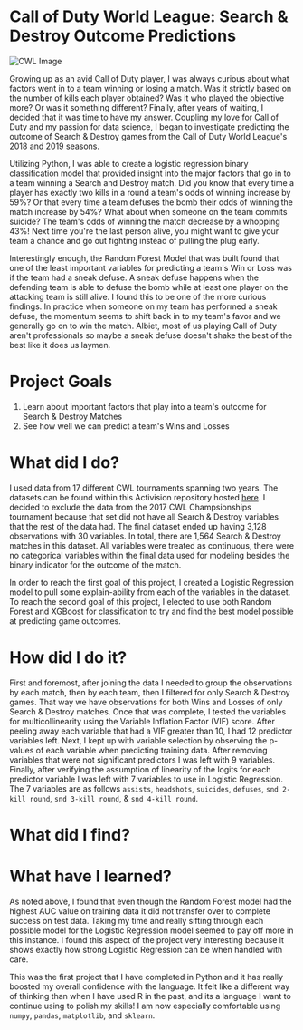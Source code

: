 # Call of Duty World League: Search & Destroy Outcome Predictions
![CWL Image](https://charlieintel.com/wp-content/uploads/2017/10/be476c3b-9364-44f0-a9a3-7d8b482515b8.jpg)

Growing up as an avid Call of Duty player, I was always curious about what factors went in to a team winning or losing a match. Was it strictly based on the number of kills each player obtained? Was it who played the objective more? Or was it something different? Finally, after years of waiting, I decided that it was time to have my answer. Coupling my love for Call of Duty and my passion for data science, I began to investigate predicting the outcome of Search & Destroy games from the Call of Duty World League's 2018 and 2019 seasons.

Utilizing Python, I was able to create a logistic regression binary classification model that provided insight into the major factors that go in to a team winning a Search and Destroy match. Did you know that every time a player has exactly two kills in a round a team's odds of winning increase by 59%? Or that every time a team defuses the bomb their odds of winning the match increase by 54%? What about when someone on the team commits suicide? The team's odds of winning the match decrease by a whopping 43%! Next time you're the last person alive, you might want to give your team a chance and go out fighting instead of pulling the plug early. 

Interestingly enough, the Random Forest Model that was built found that one of the least important variables for predicting a team's Win or Loss was if the team had a sneak defuse. A sneak defuse happens when the defending team is able to defuse the bomb while at least one player on the attacking team is still alive. I found this to be one of the more curious findings. In practice when someone on my team has performed a sneak defuse, the momentum seems to shift back in to my team's favor and we generally go on to win the match. Albiet, most of us playing Call of Duty aren't professionals so maybe a sneak defuse doesn't shake the best of the best like it does us laymen. 

# Project Goals
1. Learn about important factors that play into a team's outcome for Search & Destroy Matches
2. See how well we can predict a team's Wins and Losses

# What did I do?
I used data from 17 different CWL tournaments spanning two years. The datasets can be found within this Activision repository hosted [here](https://github.com/Activision/cwl-data). I decided to exclude the data from the 2017 CWL Champsionships tournament because that set did not have all Search & Destroy variables that the rest of the data had. The final dataset ended up having 3,128 observations with 30 variables. In total, there are 1,564 Search & Destroy matches in this dataset. All variables were treated as continuous, there were no categorical variables within the final data used for modeling besides the binary indicator for the outcome of the match. 

In order to reach the first goal of this project, I created a Logistic Regression model to pull some explain-ability from each of the variables in the dataset. To reach the second goal of this project, I elected to use both Random Forest and XGBoost for classification to try and find the best model possible at predicting game outcomes. 

# How did I do it?
First and foremost, after joining the data I needed to group the observations by each match, then by each team, then I filtered for only Search & Destroy games. That way we have observations for both Wins and Losses of only Search & Destroy matches. Once that was complete, I tested the variables for multicollinearity using the Variable Inflation Factor (VIF) score. After peeling away each variable that had a VIF greater than 10, I had 12 predictor variables left. Next, I kept up with variable selection by observing the p-values of each variable when predicting training data. After removing variables that were not significant predictors I was left with 9 variables. Finally, after verifying the assumption of linearity of the logits for each predictor variable I was left with 7 variables to use in Logistic Regression. The 7 variables are as follows `assists`, `headshots`, `suicides`, `defuses`, `snd 2-kill round`, `snd 3-kill round`, & `snd 4-kill round`.


# What did I find?


# What have I learned?
As noted above, I found that even though the Random Forest model had the highest AUC value on training data it did not transfer over to complete success on test data. Taking my time and really sifting through each possible model for the Logistic Regression model seemed to pay off more in this instance. I found this aspect of the project very interesting because it shows exactly how strong Logistic Regression can be when handled with care. 

This was the first project that I have completed in Python and it has really boosted my overall confidence with the language. It felt like a different way of thinking than when I have used R in the past, and its a language I want to continue using to polish my skills! I am now especially comfortable using `numpy`, `pandas`, `matplotlib`, and `sklearn`. 
